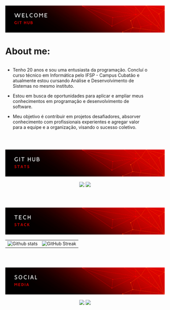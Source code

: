 ![](assets/1.png)

# About me:
<div style="display: flex; justify-content: space-between; align-items: flex-start;">
  <div style="text-align: left; margin-right: 50px;">
    
- Tenho 20 anos e sou uma entusiasta da programação. Concluí o curso técnico em Informática pelo IFSP - Campus Cubatão e atualmente estou cursando Análise e Desenvolvimento de Sistemas no mesmo instituto.
- Estou em busca de oportunidades para aplicar e ampliar meus conhecimentos em programação e desenvolvimento de software.
- Meu objetivo é contribuir em projetos desafiadores, absorver conhecimento com profissionais experientes e agregar valor para a equipe e a organização, visando o sucesso coletivo.
 
  </div>
</div>
<br/><br/>

![](assets/2.png)  

<div align="center"> 

![](https://github-readme-stats.vercel.app/api?username=BeatrizBastosBorges&theme=shadow_red&hide_border=true&show_icons=true&count_private=true)
![](https://github-readme-streak-stats.herokuapp.com/?user=BeatrizBastosBorges&theme=shadow_red&hide_border=true&include_all_commits=true&count_private=true)

</div>
<br/><br/>

<div align="center">
  
![](assets/3.png)
<table>
  <tr>
    <td>
      <img height="200em" src="https://github-readme-stats.vercel.app/api/top-langs/?username=BeatrizBastosBorges&layout=compact&langs_counts=16&count_private=true&theme=shadow_red&hide_border=true" alt="Github stats"/>
    </td>
    <td>
      <img src="https://skillicons.dev/icons?i=js,html,css,bootstrap,figma,react,nodejs,express,mongodb,mysql,github,git,cs,dotnet,cpp,visualstudio,vscode,java,postman&perline=5&theme=light" alt="GitHub Streak"/>
    </td>
  </tr>
</table> 

</div>
<br/><br/>

![](assets/4.png)

<div align="center">
  <a href = "mailto:biaborges.estudante@gmail.com@gmail.com"><img src="https://img.shields.io/badge/-Gmail-%23333?style=for-the-badge&logo=gmail&logoColor=white" target="_blank"></a>
  <a href="https://www.linkedin.com/in/beatriz-bastos-b78b1325a/" target="_blank"><img src="https://img.shields.io/badge/-LinkedIn-%230077B5?style=for-the-badge&logo=linkedin&logoColor=white" target="_blank"></a>
</div>
